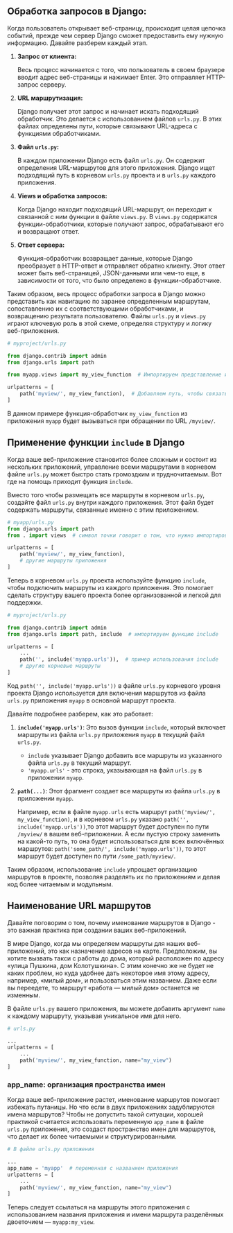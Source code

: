 ## **Обработка запросов в Django:**

Когда пользователь открывает веб-страницу, происходит целая цепочка событий, прежде чем сервер Django сможет предоставить ему нужную информацию. Давайте разберем каждый этап.

1. **Запрос от клиента:**
    
    Весь процесс начинается с того, что пользователь в своем браузере вводит адрес веб-страницы и нажимает Enter. Это отправляет HTTP-запрос серверу.
    
2. **URL маршрутизация:**
    
    Django получает этот запрос и начинает искать подходящий обработчик. Это делается с использованием файлов `urls.py`. В этих файлах определены пути, которые связывают URL-адреса с функциями обработчиками.
    
3. **Файл `urls.py`:**
    
    В каждом приложении Django есть файл `urls.py`. Он содержит определения URL-маршрутов для этого приложения. Django ищет подходящий путь в корневом `urls.py` проекта и в `urls.py` каждого приложения.
    
4. **Views и обработка запросов:**
    
    Когда Django находит подходящий URL-маршрут, он переходит к связанной с ним функции в файле `views.py`. В `views.py` содержатся функции-обработчики, которые получают запрос, обрабатывают его и возвращают ответ.
    
5. **Ответ сервера:**
    
    Функция-обработчик возвращает данные, которые Django преобразует в HTTP-ответ и отправляет обратно клиенту. Этот ответ может быть веб-страницей, JSON-данными или чем-то еще, в зависимости от того, что было определено в функции-обработчике.
    

Таким образом, весь процесс обработки запроса в Django можно представить как навигацию по заранее определенным маршрутам, сопоставлению их с соответствующими обработчиками, и возвращению результата пользователю. Файлы `urls.py` и `views.py` играют ключевую роль в этой схеме, определяя структуру и логику веб-приложения.

```python
# myproject/urls.py

from django.contrib import admin
from django.urls import path

from myapp.views import my_view_function  # Импортируем представление из приложения

urlpatterns = [
    path('myview/', my_view_function),  # Добавляем путь, чтобы связать URL и представление
]
```

В данном примере функция-обработчик `my_view_function` из приложения `myapp` будет вызываться при обращении по URL `/myview/`. 

## **Применение функции `include` в Django**

Когда ваше веб-приложение становится более сложным и состоит из нескольких приложений, управление всеми маршрутами в корневом файле `urls.py` может быстро стать громоздким и трудночитаемым. Вот где на помощь приходит функция `include`.

Вместо того чтобы размещать все маршруты в корневом `urls.py`, создайте файл `urls.py` внутри каждого приложения. Этот файл будет содержать маршруты, связанные именно с этим приложением.

```python
# myapp/urls.py
from django.urls import path
from . import views  # символ точки говорит о том, что нужно импортировать из текущего приложения

urlpatterns = [
    path('myview/', my_view_function),
    # другие маршруты приложения
]

```

Теперь в корневом `urls.py` проекта используйте функцию `include`, чтобы подключить маршруты из каждого приложения. Это помогает сделать структуру вашего проекта более организованной и легкой для поддержки.

```python
# myproject/urls.py

from django.contrib import admin
from django.urls import path, include  # импортируем функцию include

urlpatterns = [
    ...
    path('', include('myapp.urls')),  # пример использования include
    # другие корневые маршруты
]

```

Код `path('', include('myapp.urls'))` в файле `urls.py` корневого уровня проекта Django используется для включения маршрутов из файла `urls.py` приложения `myapp` в основной маршрут проекта.

Давайте подробнее разберем, как это работает:

1. **`include('myapp.urls')`**: Это вызов функции `include`, который включает маршруты из файла `urls.py` приложения `myapp` в текущий файл `urls.py`.
    - `include` указывает Django добавить все маршруты из указанного файла `urls.py` в текущий маршрут.
    - `'myapp.urls'` - это строка, указывающая на файл `urls.py` в приложении `myapp`.
2. **`path(...)`**: Этот фрагмент создает все маршруты из файла `urls.py` в приложении `myapp`. 
    
    Например, если в файле `myapp.urls` есть маршрут `path('myview/', my_view_function)`, и в корневом `urls.py` указано `path('', include('myapp.urls'))`,то этот маршрут будет доступен по пути `/myview/` в вашем веб-приложении. А если пустую строку заменить на какой-то путь, то она будет использоваться для всех включённых маршрутов: `path('some_path/', include('myapp.urls'))`, то этот маршрут будет доступен по пути `/some_path/myview/`. 
    

Таким образом, использование `include` упрощает организацию маршрутов в проекте, позволяя разделять их по приложениям и делая код более читаемым и модульным.

## Наименование URL маршрутов

Давайте поговорим о том, почему именование маршрутов в Django - это важная практика при создании ваших веб-приложений.

В мире Django, когда мы определяем маршруты для наших веб-приложений, это как назначение адресов на карте. Предположим, вы хотите вызвать такси с работы до дома, который расположен по адресу «улица Пушкина, дом Колотушкина». С этим конечно же не будет не каких проблем, но куда удобнее дать некоторое имя этому адресу, например, «милый дом», и пользоваться этим названием. Даже если вы переедете, то маршрут «работа — милый дом» останется не изменным. 

В файле `urls.py` вашего приложения, вы можете добавить аргумент `name` к каждому маршруту, указывая уникальное имя для него.

```python
# urls.py

...
urlpatterns = [
    ...
    path('myview/', my_view_function, name="my_view")
]
```

### app_name: организация пространства имен

Когда ваше веб-приложение растет, именование маршрутов помогает избежать путаницы. Но что если в двух приложениях задублируются имена маршрутов? Чтобы не допустить такой ситуации, хорошей практикой считается использовать переменную `app_name` в файле `urls.py` приложения, это создаст пространство имен для маршрутов, что делает их более читаемыми и структурированными.

```python
# В файле urls.py приложения

...
app_name = 'myapp'  # переменная с названием приложения
urlpatterns = [
    ...
    path('myview/', my_view_function, name="my_view")
]

```

Теперь следует ссылаться на маршруты этого приложения с использованием названия приложения и имени маршрута разделённых двоеточием — `myapp:my_view`.